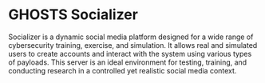 # GHOSTS Socializer

Socializer is a dynamic social media platform designed for a wide range of cybersecurity training, exercise, and simulation. It allows real and simulated users to create accounts and interact with the system using various types of payloads. This server is an ideal environment for testing, training, and conducting research in a controlled yet realistic social media context.
